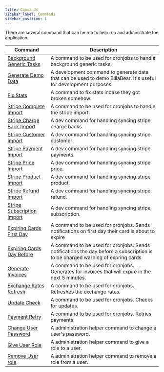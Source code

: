 ```yaml
---
title: Commands
sidebar_label: Commands
sidebar_position: 1
---
```

There are several command that can be run to help run and administrate the application. 

| Command | Description |
| --- | --- |
| [Background Generic Tasks](./background_generic) | A command to be used for cronjobs to handle background generic tasks. |
| [Generate Demo Data](./demo_data) | A development command to generate data that can be used to demo BillaBear. It's useful for development purposes. |
| [Fix Stats](./fix_stats) | A command to fix stats incase they got broken somehow. |
| [Stripe Complete Import](./stripe_complete_import) | A command to be used for cronjobs to handle the stripe import. |
| [Stripe Charge Back Import](./stripe_chargeback_import) | A dev command for handling syncing stripe charge backs.  |
| [Stripe Customer Import](./stripe_customer_import) | A dev command for handling syncing stripe customer.  |
| [Stripe Payment Import](./stripe_payments_import) | A dev command for handling syncing stripe payments.  |
| [Stripe Price Import](./stripe_price_import) | A dev command for handling syncing stripe price.  |
| [Stripe Product Import](./stripe_product_import) | A dev command for handling syncing stripe product.  |
| [Stripe Refund Import](./stripe_refund_import) | A dev command for handling syncing stripe refund.  |
| [Stripe Subscription Import](./stripe_subscription_import) | A dev command for handling syncing stripe subscription.  |
| [Expiring Cards First Day](./expiring_cards_first_day) | A command to be used for cronjobs. Sends notifications on first day their card is about to expire |
| [Expiring Cards Day Before](./expiring_cards_day_before) | A command to be used for cronjobs. Sends notifications the day before a subscription is to be charged warning of expring cards |
| [Generate Invoices](./generate_invoices) | A command to be used for cronjobs. Generates for invoices that will expire in the next 5 minutes. |
| [Exchange Rates Refresh](./exchange_rates_refresh) | A command to be used for cronjobs. Refreshes the exchange rates. |
| [Update Check](./update_check) | A command to be used for cronjobs. Checks for updates. |
| [Payment Retry](./payment_retries) | A command to be used for cronjobs. Retries payments. |
| [Change User Password](./change_password) | A administration helper command to change a user's password. |
| [Give User Role](./user_give_role) | A administration helper command to give a role to a user. |
| [Remove User role](./user_remove_role) | A administration helper command to remove a role from a user. |
